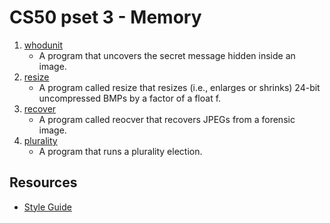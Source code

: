# CS50 pset 3 - Memory

1. [whodunit](https://github.com/CalvinChe/CS50/blob/master/pset3/whodunit)
    * A program that uncovers the secret message hidden inside an image.
2. [resize](https://github.com/CalvinChe/CS50/blob/master/pset3/resize)
    * A program called resize that resizes (i.e., enlarges or shrinks) 24-bit uncompressed BMPs by a factor of a float f.
3. [recover](https://github.com/CalvinChe/CS50/blob/master/pset3/recover.c)
    * A program called reocver that recovers JPEGs from a forensic image.
4. [plurality](https://github.com/CalvinChe/CS50/blob/master/pset3/plurality.c)
    * A program that runs a plurality election.
## Resources
* [Style Guide](https://cs50.readthedocs.io/style/c/)
